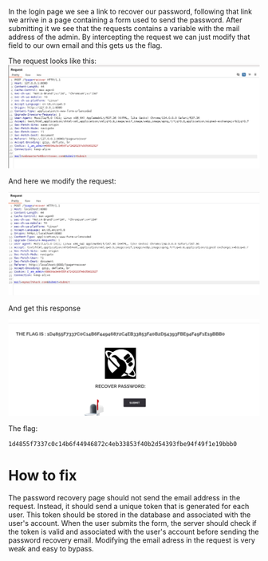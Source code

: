 In the login page we see a link to recover our password, following that link we arrive in a page containing a form used to send the password. After submitting it we see that the requests contains a variable with the mail address of the admin. By intercepting the request we can just modify that field to our own email and this gets us the flag.

The request looks like this:
![alt text](image.png)

And here we modify the request:

![alt text](image-1.png)

And get this response

![alt text](image-2.png)

The flag:

```
1d4855f7337c0c14b6f44946872c4eb33853f40b2d54393fbe94f49f1e19bbb0
```

# How to fix

The password recovery page should not send the email address in the request. Instead, it should send a unique token that is generated for each user. This token should be stored in the database and associated with the user's account. When the user submits the form, the server should check if the token is valid and associated with the user's account before sending the password recovery email. Modifying the email adress in the request is very weak and easy to bypass.
